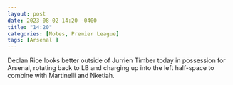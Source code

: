 ```yaml
---
layout: post
date: 2023-08-02 14:20 -0400
title: "14:20"
categories: [Notes, Premier League]
tags: [Arsenal ]
---
```


Declan Rice looks better outside of Jurrien Timber today in possession for Arsenal, rotating back to LB and charging up into the left half-space to combine with Martinelli and Nketiah. 


